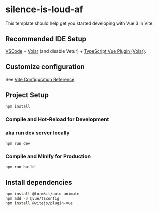 # silence-is-loud-af

This template should help get you started developing with Vue 3 in Vite.

## Recommended IDE Setup

[VSCode](https://code.visualstudio.com/) + [Volar](https://marketplace.visualstudio.com/items?itemName=Vue.volar) (and disable Vetur) + [TypeScript Vue Plugin (Volar)](https://marketplace.visualstudio.com/items?itemName=Vue.vscode-typescript-vue-plugin).

## Customize configuration

See [Vite Configuration Reference](https://vitejs.dev/config/).

## Project Setup

```sh
npm install
```

### Compile and Hot-Reload for Development
### aka run dev server locally
```sh
npm run dev
```

### Compile and Minify for Production

```sh
npm run build
```

## Install dependencies
```sh
npm install @formkit/auto-animate
npm add -D @vue/tsconfig
npm install @vitejs/plugin-vue
```

